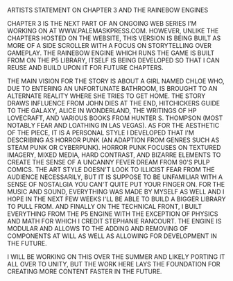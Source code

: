ARTISTS STATEMENT ON CHAPTER 3 AND THE RAINEBOW ENGINES

CHAPTER 3 IS THE NEXT PART OF AN ONGOING WEB SERIES I'M WORKING ON AT WWW.PALEMASKPRESS.COM. HOWEVER, UNLIKE THE CHAPTERS HOSTED ON THE WEBSITE, THIS VERSION IS BEING BUILT AS MORE OF A SIDE SCROLLER WITH A FOCUS ON STORYTELLING OVER GAMEPLAY. THE RAINEBOW ENGINE WHICH RUNS THE GAME IS BUILT FROM ON THE P5 LIBRARY, ITSELF IS BEING DEVELOPED SO THAT I CAN REUSE AND BUILD UPON IT FOR FUTURE CHAPTERS.

THE MAIN VISION FOR THE STORY IS ABOUT A GIRL NAMED CHLOE WHO, DUE TO ENTERING AN UNFORTUNATE BATHROOM, IS BROUGHT TO AN ALTERNATE REALITY WHERE SHE TRIES TO GET HOME. THE STORY DRAWS INFLUENCE FROM JOHN DIES AT THE END, HITCHICKERS GUIDE TO THE GALAXY, ALICE IN WONDERLAND, THE WRITINGS OF HP LOVECRAFT, AND VARIOUS BOOKS FROM HUNTER S. THOMPSON (MOST NOTABLY FEAR AND LOATHING IN LAS VEGAS). AS FOR THE AESTHETIC OF THE PIECE, IT IS A PERSONAL STYLE I DEVELOPED THAT I'M DESCRIBING AS HORROR PUNK (AN ADAPTION FROM GENRES SUCH AS STEAM PUNK OR CYBERPUNK). HORROR PUNK FOCUSES ON TEXTURED IMAGERY, MIXED MEDIA, HARD CONTRAST, AND BIZARRE ELEMENTS TO CREATE THE SENSE OF A UNCANNY FEVER DREAM FROM 90'S PULP COMICS. THE ART STYLE DOESN'T LOOK TO ILLICIST FEAR FROM THE AUDIENCE NECESSARILY, BUT IT IS SUPPOSE TO BE UNFAMILIAR WITH A SENSE OF NOSTALGIA YOU CAN'T QUITE PUT YOUR FINGER ON. FOR THE MUSIC AND SOUND, EVERYTHING WAS MADE BY MYSELF AS WELL AND I HOPE IN THE NEXT FEW WEEKS I'LL BE ABLE TO BUILD A BIGGER LIBRARY TO PULL FROM. AND FINALLY ON THE TECHNICAL FRONT, I BUILT EVERYTHING FROM THE P5 ENGINE WITH THE EXCEPTION OF PHYSICS AND MATH FOR WHICH I CREDIT STEPHANIE RANCOURT. THE ENGINE IS MODULAR AND ALLOWS TO THE ADDING AND REMOVING OF COMPONENTS AT WILL AS WELL AS ALLOWING FOR DEVELOPMENT IN THE FUTURE.

I WILL BE WORKING ON THIS OVER THE SUMMER AND LIKELY PORTING IT ALL OVER TO UNITY, BUT THE WORK HERE LAYS THE FOUNDATION FOR CREATING MORE CONTENT FASTER IN THE FUTURE.
